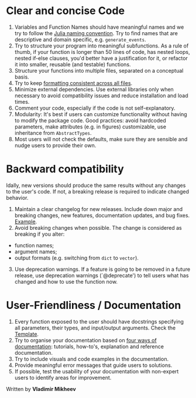 # Clear and concise Code  
1. Variables and Function Names should have meaningful names and we try to follow the [Julia naming convention](https://docs.julialang.org/en/v1/manual/style-guide/#Use-naming-conventions-consistent-with-Julia-base/). Try to find names that are descriptive and domain specific, e.g. `generate_events`.
2. Try to structure your program into meaningful subfunctions. As a rule of thumb, if your function is longer than 50 lines of code, has nested loops, nested if-else clauses, you'd better have a justification for it, or refactor it into smaller, reusable (and testable) functions.
3. Structure your functions into multiple files, separated on a conceptual basis.
4. Try to keep [formatting consistent across all files](https://unfoldtoolbox.github.io/UnfoldDocs/main/contr_formatting/).
5. Minimize external dependencies. Use external libraries only when necessary to avoid compatibility issues and reduce installation and load times.
6. Comment your code, especially if the code is not self-explanatory.
7. Modularity: It's best if users can customize functionality without having to modify the package code. Good practices: avoid hardcoded parameters, make attributes (e.g. in figures) customizable, use inheritance from `AbstractTypes`.
6. Most users will not check the defaults, make sure they are sensible and nudge users to provide their own.


# Backward compatibility 
Idally, new versions should produce the same results without any changes to the user's code. If not, a breaking release is required to indicate changed behavior.

1. Maintain a clear changelog for new releases. Include down major and breaking changes, new features, documentation updates, and bug fixes.  [Example](https://github.com/unfoldtoolbox/UnfoldSim.jl/releases).
2. Avoid breaking changes when possible. The change is considered as breaking if you alter:
  - function names;  
  - argument names;  
  - output formats (e.g. switching from `dict` to `vector`).  
3. Use deprecation warnings. If a feature is going to be removed in a future release, use deprecation warnings (`@deprecate') to tell users what has changed and how to use the function now.

# User-Friendliness / Documentation
1. Every function exposed to the user should have docstrings specifying all parameters, their types, and input/output arguments. Check the [Template](https://unfoldtoolbox.github.io/UnfoldDocs/main/developer/#Docstring-templates).
2. Try to organise your documentation based on [four ways of documentation](https://docs.divio.com/documentation-system/): tutorials, how-to's, explanation and reference documentation.
3. Try to include visuals and code examples in the documentation.
4. Provide meaningful error messages that guide users to solutions.
5. If possible, test the usability of your documentation with non-expert users to identify areas for improvement.

Written by **Vladimir Mikheev**

